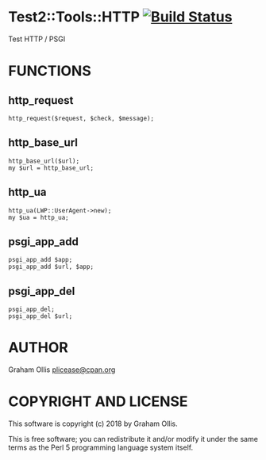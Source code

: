 # Test2::Tools::HTTP [![Build Status](https://secure.travis-ci.org/plicease/Test2-Tools-HTTP.png)](http://travis-ci.org/plicease/Test2-Tools-HTTP)

Test HTTP / PSGI

# FUNCTIONS

## http\_request

    http_request($request, $check, $message);

## http\_base\_url

    http_base_url($url);
    my $url = http_base_url;

## http\_ua

    http_ua(LWP::UserAgent->new);
    my $ua = http_ua;

## psgi\_app\_add

    psgi_app_add $app;
    psgi_app_add $url, $app;

## psgi\_app\_del

    psgi_app_del;
    psgi_app_del $url;

# AUTHOR

Graham Ollis <plicease@cpan.org>

# COPYRIGHT AND LICENSE

This software is copyright (c) 2018 by Graham Ollis.

This is free software; you can redistribute it and/or modify it under
the same terms as the Perl 5 programming language system itself.
